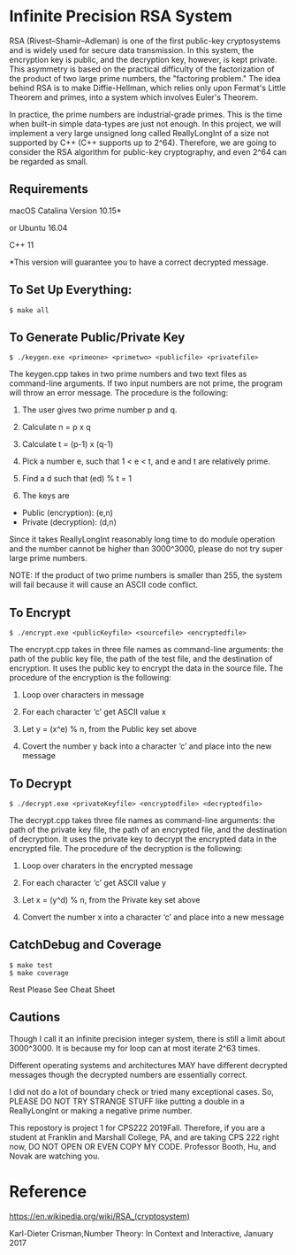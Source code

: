 # Infinite Precision RSA System 
RSA (Rivest–Shamir–Adleman) is one of the first public-key cryptosystems and is widely used for secure data transmission. In this system, the encryption key is public, and the decryption key, however, is kept private. This asymmetry is based on the practical difficulty of the factorization of the product of two large prime numbers, the "factoring problem." The idea behind RSA is to make Diffie-Hellman, which relies only upon Fermat's Little Theorem and primes, into a system which involves Euler's Theorem. 

In practice, the prime numbers are industrial-grade primes. This is the time when built-in simple data-types are just not enough. In this project, we will implement a very large unsigned long called ReallyLongInt of a size not supported by C++ (C++ supports up to 2^64). Therefore, we are going to consider the RSA algorithm for public-key cryptography, and even 2^64 can be regarded as small.

## Requirements
macOS Catalina Version 10.15*

or Ubuntu 16.04

C++ 11

*This version will guarantee you to have a correct decrypted message. 

## To Set Up Everything:
```
$ make all
```

## To Generate Public/Private Key 
```
$ ./keygen.exe <primeone> <primetwo> <publicfile> <privatefile>
```
The keygen.cpp takes in two prime numbers and two text files as command-line arguments. If two input numbers are not prime, the program will throw an error message. The procedure is the following:

1. The user gives two prime number p and q.

2. Calculate n = p x q

3. Calculate t = (p-1) x (q-1)

4. Pick a number e, such that 1 < e < t, and e and t are relatively prime.

5. Find a d such that (ed) % t = 1

6. The keys are 

* Public (encryption): (e,n)
* Private (decryption): (d,n)

Since it takes ReallyLongInt reasonably long time to do module operation and the number cannot be higher than 3000^3000, please do not try super large prime numbers.

NOTE: If the product of two prime numbers is smaller than 255, the system will fail because it will cause an ASCII code conflict. 

## To Encrypt 
```
$ ./encrypt.exe <publicKeyfile> <sourcefile> <encryptedfile>
```
The encrypt.cpp takes in three file names as command-line arguments: the path of the public key file, the path of the test file, and the destination of encryption. It uses the public key to encrypt the data in the source file. The procedure of the encryption is the following:

1. Loop over characters in message

2. For each character ‘c’ get ASCII value x

3. Let y = (x^e) % n, from the Public key set above

4. Covert the number y back into a character ‘c’ and place into the new message

## To Decrypt 
```
$ ./decrypt.exe <privateKeyfile> <encryptedfile> <decryptedfile>
```
The decrypt.cpp takes three file names as command-line arguments: the path of the private key file, the path of an encrypted file, and the destination of decryption. It uses the private key to decrypt the encrypted data in the encrypted file. The procedure of the decryption is the following:

1. Loop over charaters in the encrypted message

2. For each character ‘c’ get ASCII value y

3. Let x = (y^d) % n, from the Private key set above

4. Convert the number x into a character ‘c’ and place into a new message

## CatchDebug and Coverage
```
$ make test
$ make coverage
```
Rest Please See Cheat Sheet

## Cautions

Though I call it an infinite precision integer system, there is still a limit about 3000^3000. It is because my for loop can at most iterate 2^63 times. 

Different operating systems and architectures MAY have different decrypted messages though the decrypted numbers are essentially correct.

I did not do a lot of boundary check or tried many exceptional cases. So, PLEASE DO NOT TRY STRANGE STUFF like putting a double in a ReallyLongInt or making a negative prime number.

This repostory is project 1 for CPS222 2019Fall. Therefore, if you are a student at Franklin and Marshall College, PA, and are taking CPS 222 right now, DO NOT OPEN OR EVEN COPY MY CODE. Professor Booth, Hu, and Novak are watching you.

# Reference 

https://en.wikipedia.org/wiki/RSA_(cryptosystem)

Karl-Dieter Crisman,Number Theory: In Context and Interactive, January 2017
